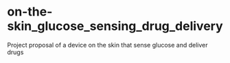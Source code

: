 # on-the-skin_glucose_sensing_drug_delivery
Project proposal of a device on the skin that sense glucose and deliver drugs
